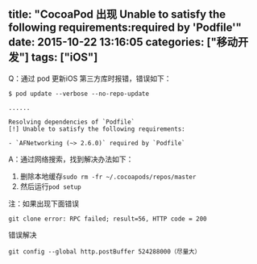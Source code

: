 title: "CocoaPod 出现 Unable to satisfy the following requirements:required by 'Podfile'"
date: 2015-10-22 13:16:05
categories: ["移动开发"]
tags: ["iOS"]
---
Q：通过 pod 更新iOS 第三方库时报错，错误如下：

```
$ pod update --verbose --no-repo-update

......

Resolving dependencies of `Podfile`
[!] Unable to satisfy the following requirements:

- `AFNetworking (~> 2.6.0)` required by `Podfile`
```

A：通过网络搜索，找到解决办法如下：

1. 删除本地缓存`sudo rm -fr ~/.cocoapods/repos/master`
2. 然后运行`pod setup`

注：如果出现下面错误

```
git clone error: RPC failed; result=56, HTTP code = 200
```

错误解决

```
git config --global http.postBuffer 524288000（尽量大）
```